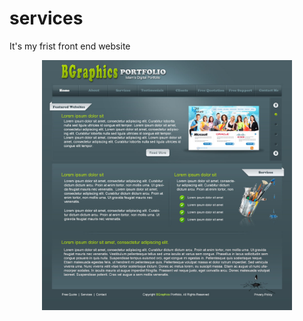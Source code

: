 # services
It's my frist front end website
<p align="center"><img src="images/Portfolio.jpg" width="400"></p>
